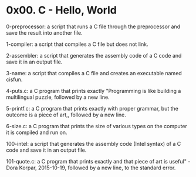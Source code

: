 # 0x00. C - Hello, World

0-preprocessor: a script that runs a C file through the preprocessor and save the result into another file.

1-compiler: a script that compiles a C file but does not link.

2-assembler: a script that generates the assembly code of a C code and save it in an output file.

3-name: a script that compiles a C file and creates an executable named cisfun.

4-puts.c: a C program that prints exactly "Programming is like building a multilingual puzzle, followed by a new line.

5-printf.c: a C program that prints exactly with proper grammar, but the outcome is a piece of art,, followed by a new line.

6-size.c: a C program that prints the size of various types on the computer it is compiled and run on.

100-intel: a script that generates the assembly code (Intel syntax) of a C code and save it in an output file.

101-quote.c: a C program that prints exactly and that piece of art is useful" - Dora Korpar, 2015-10-19, followed by a new line, to the standard error.
